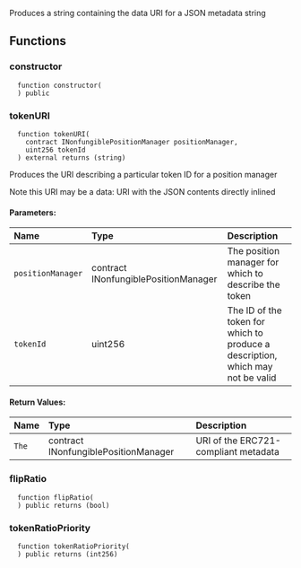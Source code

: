 Produces a string containing the data URI for a JSON metadata string


## Functions
### constructor
```solidity
  function constructor(
  ) public
```

### tokenURI
```solidity
  function tokenURI(
    contract INonfungiblePositionManager positionManager,
    uint256 tokenId
  ) external returns (string)
```
Produces the URI describing a particular token ID for a position manager

Note this URI may be a data: URI with the JSON contents directly inlined

#### Parameters:
| Name | Type | Description                                                          |
| :--- | :--- | :------------------------------------------------------------------- |
|`positionManager` | contract INonfungiblePositionManager | The position manager for which to describe the token
|`tokenId` | uint256 | The ID of the token for which to produce a description, which may not be valid

#### Return Values:
| Name                           | Type          | Description                                                                  |
| :----------------------------- | :------------ | :--------------------------------------------------------------------------- |
|`The`| contract INonfungiblePositionManager | URI of the ERC721-compliant metadata
### flipRatio
```solidity
  function flipRatio(
  ) public returns (bool)
```

### tokenRatioPriority
```solidity
  function tokenRatioPriority(
  ) public returns (int256)
```




